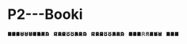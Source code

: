 # P2---Booki
<pre style="line-height:1px">
888888b.                     888      d8b                                                   
888  "88b                    888      Y8P                                                   
888  .88P                    888                                                            
8888888K.   .d88b.   .d88b.  888  888 888                                                   
888  "Y88b d88""88b d88""88b 888 .88P 888                                                   
888    888 888  888 888  888 888888K  888                                                   
888   d88P Y88..88P Y88..88P 888 "88b 888                                                   
8888888P"   "Y88P"   "Y88P"  888  888 888</pre>
